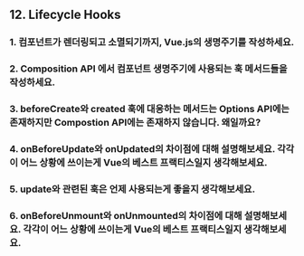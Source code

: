 ## 12. Lifecycle Hooks

### 1. 컴포넌트가 렌더링되고 소멸되기까지, Vue.js의 생명주기를 작성하세요.

### 2. Composition API 에서 컴포넌트 생명주기에 사용되는 훅 메서드들을 작성하세요.

### 3. beforeCreate와 created 훅에 대응하는 메서드는 Options API에는 존재하지만 Compostion API에는 존재하지 않습니다. 왜일까요?

### 4. onBeforeUpdate와 onUpdated의 차이점에 대해 설명해보세요. 각각이 어느 상황에 쓰이는게 Vue의 베스트 프랙티스일지 생각해보세요.

### 5. update와 관련된 훅은 언제 사용되는게 좋을지 생각해보세요.

### 6. onBeforeUnmount와 onUnmounted의 차이점에 대해 설명해보세요. 각각이 어느 상황에 쓰이는게 Vue의 베스트 프랙티스일지 생각해보세요.
